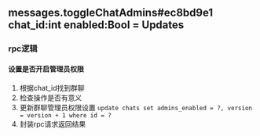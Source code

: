 ## messages.toggleChatAdmins#ec8bd9e1 chat_id:int enabled:Bool = Updates

### rpc逻辑
#### 设置是否开启管理员权限
1. 根据chat_id找到群聊
2. 检查操作是否有意义
3. 更新群聊管理员权限设置 `update chats set admins_enabled = ?, version = version + 1 where id = ?`
4. 封装rpc请求返回结果